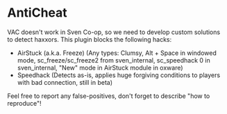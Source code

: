 # AntiCheat
VAC doesn't work in Sven Co-op, so we need to develop custom solutions to detect haxxors. This plugin blocks the following hacks:
- AirStuck (a.k.a. Freeze) (Any types: Clumsy, Alt + Space in windowed mode, sc_freeze/sc_freeze2 from sven_internal, sc_speedhack 0 in sven_internal, "New" mode in AirStuck module in oxware)
- Speedhack (Detects as-is, applies huge forgiving conditions to players with bad connection, still in beta)

Feel free to report any false-positives, don't forget to describe "how to reproduce"!
